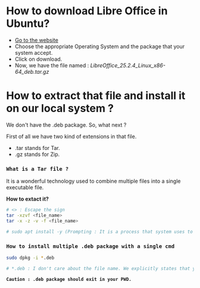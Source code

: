 # How to download Libre Office in Ubuntu?

- [Go to the website](https://www.libreoffice.org/download/download-libreoffice/)
- Choose the appropriate Operating System and the package that your system accept. 
- Click on download. 
- Now, we have the file named : _LibreOffice_25.2.4_Linux_x86-64_deb.tar.gz_

# How to extract that file and install it on our local system ?

We don't have the .deb package. So, what next ?

First of all we have two kind of extensions in that file. 

- .tar stands for Tar.  
- .gz stands for Zip.

### **`What is a Tar file ?`**

It is a wonderful technology used to combine multiple files into a single executable file. 

**How to extact it?**

```bash
# <> : Escape the sign
tar -xzvf <file_name>
tar -x -z -v -f <file_name>

# sudo apt install -y (Prompting : It is a process that system uses to ask some questions from the sudo user {That have sudo privileges}.)
```

### **`How to install multiple .deb package with a single cmd`**


```bash
sudo dpkg -i *.deb

# *.deb : I don't care about the file name. We explicitly states that you just have to install all .deb packages. 
```

**`Caution : .deb package should exit in your PWD.`**